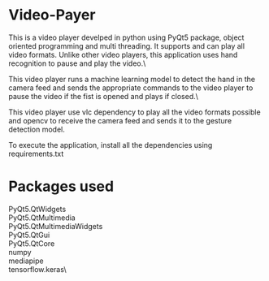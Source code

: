 # Video-Payer

This is a video player develped in python using PyQt5 package, object oriented programming and multi threading. It supports and can play all video formats. Unlike other video players, this application uses hand recognition to pause and play the video.\

This video player runs a machine learning model to detect the hand in the camera feed and sends the appropriate commands to the video player to pause the video if the fist is opened and plays if closed.\

This video player use vlc dependency to play all the video formats possible and opencv to receive the camera feed and sends it to the gesture detection model.

To execute the application, install all the dependencies using requirements.txt

# Packages used 

PyQt5.QtWidgets\
PyQt5.QtMultimedia\
PyQt5.QtMultimediaWidgets\
PyQt5.QtGui\
PyQt5.QtCore\
numpy\
mediapipe\
tensorflow.keras\
